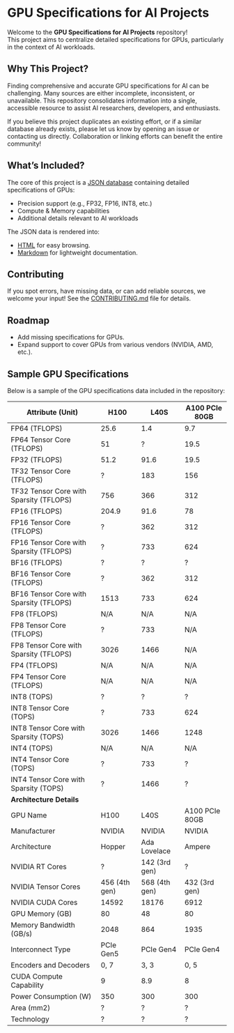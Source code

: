 # GPU Specifications for AI Projects

Welcome to the **GPU Specifications for AI Projects** repository!  
This project aims to centralize detailed specifications for GPUs, particularly in the context of AI workloads. 

## Why This Project?

Finding comprehensive and accurate GPU specifications for AI can be challenging. Many sources are either incomplete, inconsistent, or unavailable. This repository consolidates information into a single, accessible resource to assist AI researchers, developers, and enthusiasts.

If you believe this project duplicates an existing effort, or if a similar database already exists, please let us know by opening an issue or contacting us directly. Collaboration or linking efforts can benefit the entire community!

## What’s Included?

The core of this project is a [JSON database](data/specs.json) containing detailed specifications of GPUs:
- Precision support (e.g., FP32, FP16, INT8, etc.)
- Compute & Memory capabilities
- Additional details relevant to AI workloads

The JSON data is rendered into:
- [HTML](https://g.masse.me/gpu-specs) for easy browsing.
- [Markdown](specs.md) for lightweight documentation.

## Contributing

If you spot errors, have missing data, or can add reliable sources, we welcome your input!
See the [CONTRIBUTING.md](CONTRIBUTING.md) file for details.

## Roadmap

- Add missing specifications for GPUs.
- Expand support to cover GPUs from various vendors (NVIDIA, AMD, etc.).

## Sample GPU Specifications

Below is a sample of the GPU specifications data included in the repository:

Attribute (Unit) | H100 | L40S | A100 PCIe 80GB
--- | --- | --- | ---
FP64 (TFLOPS) | 25.6 | 1.4 | 9.7
FP64 Tensor Core (TFLOPS) | 51 | ? | 19.5
FP32 (TFLOPS) | 51.2 | 91.6 | 19.5
TF32 Tensor Core (TFLOPS) | ? | 183 | 156
TF32 Tensor Core with Sparsity (TFLOPS) | 756 | 366 | 312
FP16 (TFLOPS) | 204.9 | 91.6 | 78
FP16 Tensor Core (TFLOPS) | ? | 362 | 312
FP16 Tensor Core with Sparsity (TFLOPS) | ? | 733 | 624
BF16 (TFLOPS) | ? | ? | ?
BF16 Tensor Core (TFLOPS) | ? | 362 | 312
BF16 Tensor Core with Sparsity (TFLOPS) | 1513 | 733 | 624
FP8 (TFLOPS) | N/A | N/A | N/A
FP8 Tensor Core (TFLOPS) | ? | 733 | N/A
FP8 Tensor Core with Sparsity (TFLOPS) | 3026 | 1466 | N/A
FP4 (TFLOPS) | N/A | N/A | N/A
FP4 Tensor Core (TFLOPS) | N/A | N/A | N/A
INT8 (TOPS) | ? | ? | ?
INT8 Tensor Core (TOPS) | ? | 733 | 624
INT8 Tensor Core with Sparsity (TOPS) | 3026 | 1466 | 1248
INT4 (TOPS) | N/A | N/A | N/A
INT4 Tensor Core (TOPS) | ? | 733 | ?
INT4 Tensor Core with Sparsity (TOPS) | ? | 1466 | ?
**Architecture Details** |  |  |  | 
GPU Name | H100 | L40S | A100 PCIe 80GB
Manufacturer | NVIDIA | NVIDIA | NVIDIA
Architecture | Hopper | Ada Lovelace | Ampere
NVIDIA RT Cores | ? | 142 (3rd gen) | ?
NVIDIA Tensor Cores | 456 (4th gen) | 568 (4th gen) | 432 (3rd gen)
NVIDIA CUDA Cores | 14592 | 18176 | 6912
GPU Memory (GB) | 80 | 48 | 80
Memory Bandwidth (GB/s) | 2048 | 864 | 1935
Interconnect Type | PCIe Gen5 | PCIe Gen4 | PCIe Gen4
Encoders and Decoders | 0, 7 | 3, 3 | 0, 5
CUDA Compute Capability | 9 | 8.9 | 8
Power Consumption (W) | 350 | 300 | 300
Area (mm2) | ? | ? | ?
Technology | ? | ? | ?

